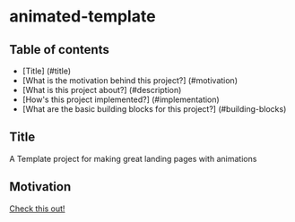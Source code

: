 # animated-template

## Table of contents
* [Title] (#title)
* [What is the motivation behind this project?] (#motivation)
* [What is this project about?] (#description)
* [How's this project implemented?] (#implementation)
* [What are the basic building blocks for this project?] (#building-blocks)

## Title
A Template project for making great landing pages with animations

## Motivation


[Check this out!](https://ahossa.github.io/animated-template/.)
